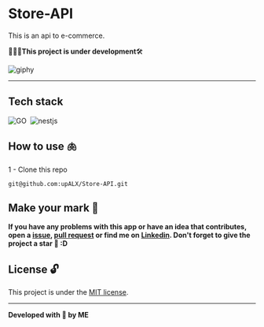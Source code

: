 # Store-API
This is an api to e-commerce.

👷🏿‍♂️**This project is under development**🛠️

![giphy](https://github.com/upALX/All-Assets/blob/main/construction-little-girl.webp)

---

## Tech stack
![GO](https://img.shields.io/badge/-Go-05122A?style=flat&logo=Go)&nbsp;
![nestjs](https://img.shields.io/badge/-Nestjs-05122A?style=flat&logo=nestjs)&nbsp;

## How to use 🫁

1 - Clone this repo
```
git@github.com:upALX/Store-API.git
```

## Make your mark :triangular_flag_on_post:      

**If you have any problems with this app or have an idea that contributes, open a [issue](https://github.com/upALX/Store-API/issues), [pull request](https://github.com/upALX/Store-API/pulls) or find me on [Linkedin](https://www.linkedin.com/in/alxinc/). Don't forget to give the project a star 🌟 :D**

## License :unlock:

This project is under the [MIT license](https://github.com/upALX/Store-API/blob/main/LICENSE).

---

**Developed with 💜 by ME**
